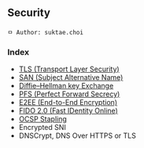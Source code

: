 ## Security

```
ㅁ Author: suktae.choi
```

### Index
- [TLS (Transport Layer Security)](tls)
- [SAN (Subject Alternative Name)](san)
- [Diffie–Hellman key Exchange](diffie–hellman)
- [PFS (Perfect Forward Secrecy)](pfs)
- [E2EE (End-to-End Encryption)](e2ee)
- [FIDO 2.0 (Fast IDentity Online)](http://www.comworld.co.kr/news/articleView.html?idxno=49477)
- [OCSP Stapling](ocsp-stapling)
- Encrypted SNI
- DNSCrypt, DNS Over HTTPS or TLS

